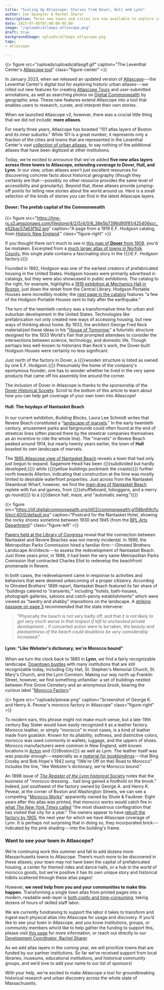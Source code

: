 ```yaml
---
title: "Scaling Up Atlascope: Stories from Dover, Hull and Lynn"
author: Ian Spangler & Rachel Sharer
description: Three new towns and cities are now available to explore in Atlascope, with many more to come
date: 2023-07-05T07:00:00-05:00
image: "/uploads/allmaps-atlascope.png"
draft: true
backgroundImage: uploads/allmaps-atlascope.png
tags:
- atlascope

---
```


{{< figure src="/uploads/uploads/atlasgif.gif" caption="The Leventhal Center's [Atlascope tool](https://atlascope.org)" class="figure-center" >}}

In January 2023, when we released an updated version of [Atlascope](https://atlascope.org)---the Leventhal Center's digital tool for exploring historic urban atlases---we rolled out new features for creating [Atlascope Tours](https://www.atlascope.org/#/view:tour$tour:346059865907527756) and user-submitted annotations, as well as searching photos on [Digital Commonwealth](https://digitalcommonwealth.org) by geographic area. These new features extend Atlascope into a tool that enables users to research, curate, and interpret their own stories.

When we launched Atlascope v2, however, there was a crucial little thing that we did not include: **more atlases**.

For nearly three years, Atlascope has boasted "101 atlas layers of Boston and its inner suburbs." While 101 is a great number, it represents only a fraction of the cities and towns that are represented in the Leventhal Center's vast [collection of urban atlases](https://collections.leventhalmap.org/search?per_page=100&q=urban+atlas), to say nothing of the additional atlases that have been digitized at other institutions.

Today, we're excited to announce that we've added **five new atlas layers across three towns to Atlascope, extending coverage to Dover, Hull, and Lynn**. In our view, urban atlases aren't just excellent resources for discovering concrete facts about historical geography (though they certainly are that---possibly no other resource provides the same level of accessibility and granularity). Beyond that, these atlases provide jumping-off points for telling new stories about the world around us. Here is a small selection of the kinds of stories you can find in the latest Atlascope layers.

#### Dover: The prefab capital of the Commonwealth

{{< figure src="https://hne-rs.s3.amazonaws.com/filestore/4/2/5/4/0/6_38e5b7396d90f81/425406scr_e52bac57a63f1b2.jpg" caption="A page from a 1919 E.F. Hodgson catalog, from [Historic New England](https://www.historicnewengland.org/explore/collections-access/gusn/283772/)." class="figure-right" >}}

If you thought there isn't much to see in [this map of **Dover** from 1909](https://atlascope.org/#/view:share$mode:glass$center:-71.28028,42.24533$zoom:17.37$base:maptiler-streets$overlay:ark:/76611/alj7lxnzb), you'd be mistaken. Excerpted from a [much larger atlas of towns in Norfolk County](https://collections.leventhalmap.org/search/commonwealth:jd475s50k), this single plate contains a fascinating story in the {{<popup img-src="/uploads/hodgson.png" target="blank">}}E.F. Hodgson factory.{{</popup>}}

Founded in 1892, Hodgson was one of the earliest creators of prefabricated housing in the United States. Hodgson houses were primarily advertised in catalogs, but they were also showcased in public exhibitions. The catalog to the right, for example, highlights a [1919 exhibition at Mechanics Hall in Boston](https://www.historicnewengland.org/explore/collections-access/gusn/283772/), just down the street from the Central Library. Hodgson Portable Houses were incredibly mobile; the [next page in the catalog](https://www.historicnewengland.org/explore/collections-access/gusn/283772/) features "a few of the Hodgson Portable Houses sent to Italy after the earthquake."

The turn of the twentieth century was a transformative time for urban and suburban development in the United States. Technologies like prefabrication not only created new ways of accessing housing, but new ways of thinking about home. By 1933, the architect George Fred Keck materialized these ideas in his "[House of Tomorrow](https://www.indianalandmarks.org/about/house-of-tomorrow/)," a futuristic structure designed for the 1933 World's Fair that prompted attendees to consider the intersections between science, technology, and domestic life. Though perhaps less well-known to historians than Keck's work, the Dover-built Hodgson Houses were certainly no less significant.

Just north of the factory in Dover, a {{<popup img-src="/uploads/hodgson-home.png" target="blank">}}wooden structure is listed as owned by one E.F. Hodgson.{{</popup>}} Presumably the home of the company's eponymous founder, one has to wonder whether he lived in the very same products that came off his assembly line around the corner.

The inclusion of Dover in Atlascope is thanks to the sponsorship of the [Dover Historical Society](http://doverhistoricalsociety.org). Scroll to the bottom of this article to learn about how you can help get coverage of your own town into Atlascope!

#### Hull: The heydays of Nantasket Beach

In our current exhibition, *Building Blocks*, Laura Lee Schmidt writes that Revere Beach constituted a "[landscape of marvels](https://www.leventhalmap.org/digital-exhibitions/building-blocks/topics/having-fun/)." In the early twentieth century, amusement parks and fairgrounds could often found at the end of streetcar lines (often placed there by the streetcar companies themselves as an incentive to ride the whole line). The "marvels" in Revere Beach peaked around 1914, but nearly twenty years earlier, the town of **Hull** boasted its own landscape of marvels.

The [1895 Atlascope view of Nantasket Beach](https://atlascope.org/#/view:share$mode:glass$center:-70.85802,42.27136$zoom:16.87$base:maptiler-streets$overlay:ark:/76611/algwfrn83) reveals a town that had only just begun to expand. Sagamore Head has been {{<popup img-src="/uploads/sagamore.png" target="blank">}}subdivided but hardly developed,{{</popup>}} while {{<popup img-src="/uploads/allerton.png" target="blank">}}yellow buildings pockmark the coasts{{</popup>}} further north towards Allerton, indicating that construction at the time was mostly limited to desirable waterfront properties. Just across from the Nantasket Steamboat Wharf, however, we find the [main drag of Nantasket Beach](https://atlascope.org/#/view:share$mode:glass$center:-70.85602,42.27099$zoom:17.64$base:massgis-2021-orthos$overlay:ark:/76611/algwfrn83) replete with fun and games, from {{<popup img-src="/uploads/merry.png" target="blank">}}shuffleboard, toboggans, and a merry go round{{</popup>}} to a {{<popup img-src="/uploads/hotel.png" target="blank">}}dance hall, maze, and "automatic swing."{{</popup>}}

{{< figure src="https://iiif.digitalcommonwealth.org/iiif/2/commonwealth:g158bn69r/full/pct:40/0/default.jpg" caption="Postcard for the Nantasket Hotel, showing the rocky shores sometime between 1930 and 1945 (from the [BPL Arts Department](https://www.digitalcommonwealth.org/search/commonwealth:g158bn68g))" class="figure-left" >}}

[Papers held at the Library of Congress](https://www.loc.gov/resource/mss52571.mss52571-02-071_0447_0505/?sp=3&r=0.451,0.038,0.536,0.331,0) reveal that the connection between Nantasket and Revere Beaches was not merely incidental. In 1899, the Metropolitan Parks Commission hired a familiar firm---Olmsted Brothers Landscape Architects---to assess the redevelopment of Nantasket Beach. Just three years prior, in 1896, it had been the very same Metropolitan Parks Comission that contracted Charles Eliot to redevelop the beachfront promenade in Revere.

In both cases, the redevelopment came in response to activities and behaviors that were deemed unbecoming of a proper citizenry. According to Olmsted Brothers' 1899 report, Nantasket Beach featured its fair share of "buildings catered to 'transients,'" including "hotels, bath-houses, photograph galleries, saloons and catch-penny establishments" which were viewed as "tawdry and shabby" impositions on the landscape. A [striking passage on page 3](https://www.loc.gov/resource/mss52571.mss52571-02-071_0447_0505/?sp=4&r=0.017,0.046,0.605,0.374,0) recommended that the state intervene: 

>"Physically the beach is not very badly off, and that *it is not likely to get very much worse in that respect if left to unchecked private development*... if concerted action were to be taken, *the beauty and pleasantness of the beach could doubtless be very considerably increased*."

#### Lynn: "Like Webster's dictionary, we're Morocco bound"

When we turn the clock back to 1880 in **Lynn**, we find a fairly recognizable landscape. [Downtown bustles](https://atlascope.org/#/view:share$mode:glass$center:-70.95366,42.46398$zoom:18.02$base:maptiler-streets$overlay:ark:/76611/aliugq9xo) with many institutions that are still recognizable today, including City Hall, St. Stephen's Memorial Church, St. Mary's Church, and the Lynn Common. Making our way north up Franklin Street, however, we find something unfamiliar: a set of buildings nestled between Pine Grove Cemetery and an anonymous brook, bearing the curious label "[Morocco Factory](https://atlascope.org/#/view:share$mode:glass$center:-70.95812,42.47225$zoom:17.95$base:massgis-2021-orthos$overlay:ark:/76611/aliugq9xo)."

{{< figure src="/uploads/pevear.png" caption="Screenshot of George K. and Henry A. Pevear's morocco factory in Atlascope" class="figure-right" >}}

To modern ears, this phrase might not make much sense, but a late-19th century Bay Stater would have easily recognized it as a leather factory. Morocco leather, or simply "morocco" in most cases, is a kind of leather made from goatskin. Known for its pliability, softness, and distinctive colors, morocco was used commonly in wallets, luggage, and the uppers of shoes. Morocco manufacturers were common in New England, with known locations in [Acton](https://www.actonhistoricalsociety.org/blog/morocco-in-south-acton) and {{<popup img-src="/uploads/morocco-leather.jpeg" target="blank">}}Boston{{</popup>}} as well as Lynn. The leather itself was was popular enough---especially as a [material for bookbindings](https://www.baumanrarebooks.com/blog/the-secret-language-of-rare-books-morocco/)---that Bing Crosby and Bob Hope's 1942 song "(We're Off on the) Road to Morocco" includes the line, "like Webster's dictionary, we're Morocco bound."

An 1898 issue of [*The Register of the Lynn historical Society*](https://archive.org/details/registeroflynnhi08lynn/page/n199/mode/2up) notes that the business of "morocco dressing... had long gained a foothold on the brook." Indeed, just southwest of the factory owned by George A. and Henry K. Pevear, at the corner of Boston and Washington Streets, we can see a competing "[Morocco Works](https://atlascope.org/#/view:share$mode:glass$center:-70.95759,42.47162$zoom:18.87$base:massgis-2021-orthos$overlay:ark:/76611/aliugq9xo)" apparently owned by Shute & Faulkner. Eight years after this atlas was printed, that morocco works would catch fire in [what *The New York Times* called](https://www.nytimes.com/1888/12/23/archives/a-big-fire-in-lynn.html) "the most disastrous conflagration that has visited that city for a year." The owners appear to have [rebuilt the factory by 1905](https://atlascope.org/#/view:share$mode:glass$center:-70.95818,42.47133$zoom:18.87$base:massgis-2021-orthos$overlay:ark:/76611/aliyp2doa), the next year for which we have Atlascope coverage of Lynn. It is perhaps not surprising that in doing so, they incorporated brick---indicated by the pink shading---into the building's frame.

### Want to see your town in Atlascope?

We’re continuing work this summer and fall to add dozens more Massachusetts towns to Atlascope. There’s much more to be discovered in these atlases; your town may not have been the capital of prefabricated housing, a center for themed rides and dance halls, or a hub in the world of morocco goods, but we're positive it has its own unique story and historical tidbits scattered through these atlas pages!

However, **we need help from you and your communities to make this happen.** Transforming a single town atlas from printed pages into a modern, readable web-layer is [both costly and time-consuming](https://www.leventhalmap.org/articles/atlascope-explained-looking-between-the-cracks/), taking dozens of hours of skilled staff labor.

We are currently fundraising to support the labor it takes to transform and ingest each physical atlas into Atlascope for usage and discovery. If you’d like to see your town in Atlascope, and you know institutions, groups, or community members who’d like to help gather the funding to support this, please visit [this page](https://www.leventhalmap.org/donate/sponsor-an-atlas/) for more information, or reach out directly to our [Development Coordinator, Rachel Sharer](https://www.leventhalmap.org/about/people/rachel-sharer/).

As we add atlas layers in the coming year, we will prioritize towns that are funded by our partner institutions. So far we’ve received support from local libraries, museums, educational institutions, and historical community groups, and we’d love to add your name to our list of sponsors!

With your help, we're excited to make Atlascope a tool for groundbreaking historical research and urban discovery across the whole state of Massachusetts.
